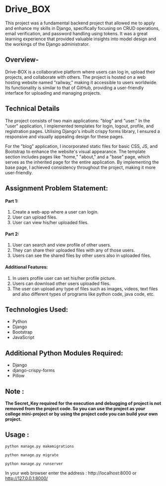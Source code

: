 # Drive_BOX

This project was a fundamental backend project that allowed me to apply and enhance my skills in Django, specifically focusing on CRUD operations, email verification, and password handling using tokens. It was a great learning experience that provided valuable insights into model design and the workings of the Django administrator.

## Overview-

Drive-BOX is a collaborative platform where users can log in, upload their projects, and collaborate with others. The project is hosted on a web hosting website named "railway," making it accessible to users worldwide. Its functionality is similar to that of GitHub, providing a user-friendly interface for uploading and managing projects.

## Technical Details
The project consists of two main applications: "blog" and "user." In the "user" application, I implemented templates for login, logout, profile, and registration pages. Utilising Django's inbuilt crispy forms library, I ensured a responsive and visually appealing design for these pages.

For the "blog" application, I incorporated static files for basic CSS, JS, and Bootstrap to enhance the website's visual appearance. The template section includes pages like "home," "about," and a "base" page, which serves as the inherited page for the entire application. By implementing the base page, I achieved consistency throughout the project, making it more user-friendly.


<h2>Assignment Problem Statement:</h2>

<h4>Part 1:</h4>
<ol>
    <li>Create a web-app where a user can login.</li>
    <li>User can upload files.</li>
    <li>User can view his/her uploaded files.</li>
</ol>

<h4>Part 2:</h4>
<ol>
     <li>User can search and view profile of other users.</li>
     <li>They can share their uploaded files with any of those users.</li>
     <li>Users can see the shared files by other users also in uploaded files.</li>
</ol>

<h4>Additional Features:</h4>
<ol>
    <li>In users profile user can set his/her profile picture.</li>
    <li>Users can download other users uploaded files.</li>
    <li>The user can upload any type of files such as images, videos, text files and also different types of programs like python code, java code, etc.</li>
</ol>
    
<h2>Technologies Used:</h2>
<ul>
    <li>Python</li>
    <li>Django</li>
    <li>Bootstrap</li>
    <li>JavaScript</li>
</ul>
    
<h2>Additional Python Modules Required:</h2>
<ul>
    <li>Django</li>
    <li>django-crispy-forms</li>
    <li>Pillow</li>
</ul>
  
<h2>Note :</h2>

<b>The Secret_Key required for the execution and debugging of project is not removed from the project code. So you can use the project as your college mini-project or by using the project code you can build your own project.</b>

<h2>Usage :</h2>

    python manage.py makemigrations

    python manage.py migrate

    python manage.py runserver
    
   In your web browser enter the address : http://localhost:8000 or http://127.0.0.1:8000/
